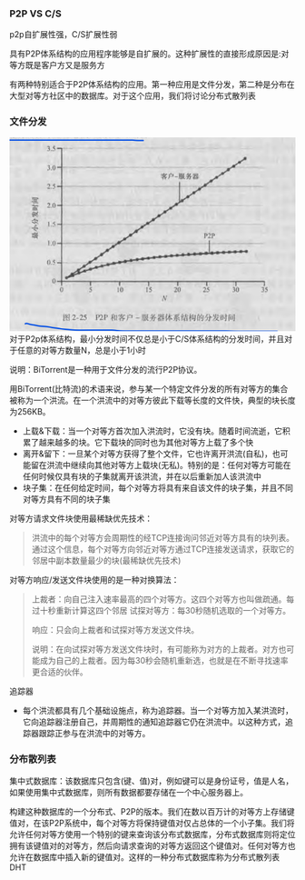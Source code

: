 ### P2P VS C/S
p2p自扩展性强，C/S扩展性弱

具有P2P体系结构的应用程序能够是自扩展的。这种扩展性的直接形成原因是:对等方既是客户方又是服务方

有两种特别适合于P2P体系结构的应用。第一种应用是文件分发，第二种是分布在大型对等方社区中的数据库。对于这个应用，我们将讨论分布式散列表

### 文件分发
![](images/2022-11-11-12-24-40.png)
对于P2p体系结构，最小分发时间不仅总是小于C/S体系结构的分发时间，并且对于任意的对等方数量N，总是小于1小时

说明：BiTorrent是一种用于文件分发的流行P2P协议。

用BiTorrent(比特流)的术语来说，参与某一个特定文件分发的所有对等方的集合被称为一个洪流。在一个洪流中的对等方彼此下载等长度的文件快，典型的块长度为256KB。
  - 上载&下载：当一个对等方首次加入洪流时，它没有块。随着时间流逝，它积累了越来越多的块。它下载块的同时也为其他对等方上载了多个快
  - 离开&留下：一旦某个对等方获得了整个文件，它也许离开洪流(自私)，也可能留在洪流中继续向其他对等方上载块(无私)。特别的是：任何对等方可能在任何时候仅具有块的子集就离开该洪流，并在以后重新加人该洪流中
  - 块子集：在任何给定时间，每个对等方将具有来自该文件的块子集，并且不同对等方具有不同的块子集

对等方请求文件块使用最稀缺优先技术：
> 洪流中的每个对等方会周期性的经TCP连接询问邻近对等方具有的块列表。通过这个信息，每个对等方向邻近对等方通过TCP连接发送请求，获取它的邻居中副本数量最少的块(最稀缺优先技术)

对等方响应/发送文件块使用的是一种对换算法：
> 上裁者：向自己注入速率最高的四个对等方。这四个对等方也叫做疏通。每过十秒重新计算这四个邻居
> 试探对等方：每30秒随机选取的一个对等方。
> 
> 响应：只会向上裁者和试探对等方发送文件块。
> 
> 说明：在向试探对等方发送文件块时，有可能称为对方的上裁者。对方也可能成为自己的上裁者。因为每30秒会随机重新选，也就是在不断寻找速率更合适的伙伴。


追踪器
  - 每个洪流都具有几个基础设施点，称为追踪器。当一个对等方加入某洪流时，它向追踪器注册自己，并周期性的通知追踪器它仍在洪流中。以这种方式，追踪器跟踪正参与在洪流中的对等方。

### 分布散列表
集中式数据库：该数据库只包含(键、值)对，例如键可以是身份证号，值是人名，如果使用集中式数据库，则所有数据都要存储在一个中心服务器上。

构建这种数据库的一个分布式、P2P的版本。我们在数以百万计的对等方上存储键值对，在该P2P系统中，每个对等方将保持键值对仅占总体的一个小子集。我们将允许任何对等方使用一个特别的键来查询该分布式数据库，分布式数据库则将定位拥有该键值对的对等方，然后向请求查询的对等方返回这个键值对。任何对等方也允许在数据库中插入新的键值对。这样的一种分布式数据库称为分布式散列表DHT
